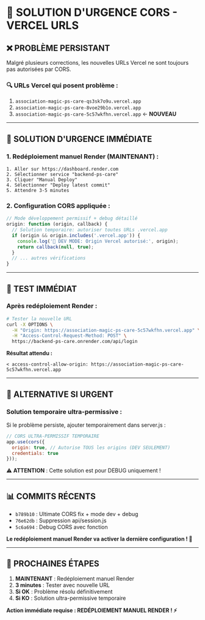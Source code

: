 # 🚨 SOLUTION D'URGENCE CORS - VERCEL URLS

## ❌ **PROBLÈME PERSISTANT**
Malgré plusieurs corrections, les nouvelles URLs Vercel ne sont toujours pas autorisées par CORS.

### 🔍 **URLs Vercel qui posent problème :**
1. `association-magic-ps-care-qs3sk7o9u.vercel.app`
2. `association-magic-ps-care-8voe29b1o.vercel.app`  
3. `association-magic-ps-care-5c57wkfhn.vercel.app` ← **NOUVEAU**

---

## 🚀 **SOLUTION D'URGENCE IMMÉDIATE**

### 1. **Redéploiement manuel Render (MAINTENANT) :**
```
1. Aller sur https://dashboard.render.com
2. Sélectionner service "backend-ps-care"
3. Cliquer "Manual Deploy"
4. Sélectionner "Deploy latest commit"
5. Attendre 3-5 minutes
```

### 2. **Configuration CORS appliquée :**
```javascript
// Mode développement permissif + debug détaillé
origin: function (origin, callback) {
  // Solution temporaire: autoriser toutes URLs .vercel.app
  if (origin && origin.includes('.vercel.app')) {
    console.log('🚧 DEV MODE: Origin Vercel autorisé:', origin);
    return callback(null, true);
  }
  // ... autres vérifications
}
```

---

## 🧪 **TEST IMMÉDIAT**

### **Après redéploiement Render :**

```bash
# Tester la nouvelle URL
curl -X OPTIONS \
  -H "Origin: https://association-magic-ps-care-5c57wkfhn.vercel.app" \
  -H "Access-Control-Request-Method: POST" \
  https://backend-ps-care.onrender.com/api/login
```

**Résultat attendu :**
```
< access-control-allow-origin: https://association-magic-ps-care-5c57wkfhn.vercel.app
```

---

## 🔄 **ALTERNATIVE SI URGENT**

### **Solution temporaire ultra-permissive :**

Si le problème persiste, ajouter temporairement dans server.js :

```javascript
// CORS ULTRA-PERMISSIF TEMPORAIRE
app.use(cors({
  origin: true, // Autorise TOUS les origins (DEV SEULEMENT)
  credentials: true
}));
```

⚠️ **ATTENTION** : Cette solution est pour DEBUG uniquement !

---

## 📊 **COMMITS RÉCENTS**

- `b789b10` : Ultimate CORS fix + mode dev + debug
- `76e62db` : Suppression api/session.js
- `5c6a694` : Debug CORS avec fonction

**Le redéploiement manuel Render va activer la dernière configuration ! 🚀**

---

## 🎯 **PROCHAINES ÉTAPES**

1. **MAINTENANT** : Redéploiement manuel Render
2. **3 minutes** : Tester avec nouvelle URL  
3. **Si OK** : Problème résolu définitivement
4. **Si KO** : Solution ultra-permissive temporaire

**Action immédiate requise : REDÉPLOIEMENT MANUEL RENDER ! ⚡**

